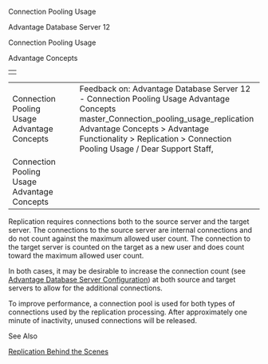 Connection Pooling Usage




Advantage Database Server 12  

Connection Pooling Usage

Advantage Concepts

|  |
| --- |
|  |

|  |  |  |  |  |
| --- | --- | --- | --- | --- |
| Connection Pooling Usage  Advantage Concepts |  |  | Feedback on: Advantage Database Server 12 - Connection Pooling Usage Advantage Concepts master\_Connection\_pooling\_usage\_replication Advantage Concepts > Advantage Functionality > Replication > Connection Pooling Usage / Dear Support Staff, |  |
| Connection Pooling Usage  Advantage Concepts |  |  |  |  |

Replication requires connections both to the source server and the target server. The connections to the source server are internal connections and do not count against the maximum allowed user count. The connection to the target server is counted on the target as a new user and does count toward the maximum allowed user count.

In both cases, it may be desirable to increase the connection count (see [Advantage Database Server Configuration](master_advantage_database_server_configuration_overview.htm)) at both source and target servers to allow for the additional connections.

To improve performance, a connection pool is used for both types of connections used by the replication processing. After approximately one minute of inactivity, unused connections will be released.

See Also

[Replication Behind the Scenes](master_how_replication_works_internally.htm)